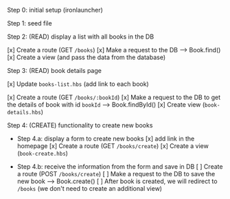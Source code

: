 

Step 0: initial setup (ironlauncher)

Step 1: seed file


Step 2: (READ) display a list with all books in the DB

[x] Create a route (GET `/books`)
[x] Make a request to the DB --> Book.find()
[x] Create a view (and pass the data from the database)


Step 3: (READ) book details page

[x] Update `books-list.hbs` (add link to each book)

[x] Create a route (GET `/books/:bookId`)
[x] Make a request to the DB to get the details of book with id `bookId` --> Book.findById()
[x] Create view (`book-details.hbs`)



Step 4: (CREATE) functionality to create new books

- Step 4.a: display a form to create new books
[x] add link in the homepage
[x] Create a route (GET `/books/create`)
[x] Create a view (`book-create.hbs`)

- Step 4.b: receive the information from the form and save in DB
[ ] Create a route (POST `/books/create`)
[ ] Make a request to the DB to save the new book --> Book.create()
[ ] After book is created, we will redirect to `/books` (we don't need to create an additional view)

